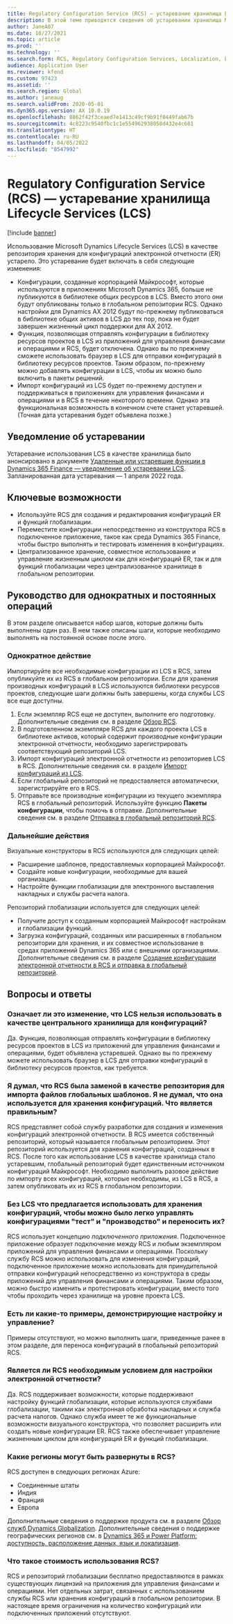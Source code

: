 ```yaml
---
title: Regulatory Configuration Service (RCS) — устаревание хранилища Lifecycle Services (LCS)
description: В этой теме приводятся сведения об устаревании хранилища Microsoft Dynamics Lifecycle Services (LCS), которое планируется как часть развертывания глобального репозитория Regulatory Configuration Service (RCS).
author: JaneA07
ms.date: 10/27/2021
ms.topic: article
ms.prod: ''
ms.technology: ''
ms.search.form: RCS, Regulatory Configuration Services, Localization, LCS storage, LCS storage deprecation
audience: Application User
ms.reviewer: kfend
ms.custom: 97423
ms.assetid: ''
ms.search.region: Global
ms.author: janeaug
ms.search.validFrom: 2020-05-01
ms.dyn365.ops.version: AX 10.0.19
ms.openlocfilehash: 8862f42f3ceaed7e1413c49cf9b91f0449fab67b
ms.sourcegitcommit: 4c8223c9540fbc1c1e554962938058d432e4c681
ms.translationtype: HT
ms.contentlocale: ru-RU
ms.lasthandoff: 04/05/2022
ms.locfileid: "8547992"
---
```

# <a name="regulatory-configuration-service-rcs--lifecycle-services-lcs-storage-deprecation"></a>Regulatory Configuration Service (RCS) — устаревание хранилища Lifecycle Services (LCS)

[!include [banner](../includes/banner.md)]

Использование Microsoft Dynamics Lifecycle Services (LCS) в качестве репозитория хранения для конфигураций электронной отчетности (ER) устарело. Это устаревание будет включать в себя следующие изменения:

- Конфигурации, созданные корпорацией Майкрософт, которые используются в приложениях Microsoft Dynamics 365, больше не публикуются в библиотеке общих ресурсов в LCS. Вместо этого они будут опубликованы только в глобальном репозитории RCS. Однако настройки для Dynamics AX 2012 будут по-прежнему публиковаться в библиотеке общих активов в LCS до тех пор, пока не будет завершен жизненный цикл поддержки для AX 2012.
- Функция, позволяющая отправлять конфигурации в библиотеку ресурсов проектов в LCS из приложений для управления финансами и операциями и RCS, будет отключена. Однако вы по прежнему сможете использовать браузер в LCS для отправки конфигураций в библиотеку ресурсов проектов. Таким образом, по-прежнему можно добавлять конфигурации в LCS, чтобы их можно было включить в пакеты решений.
- Импорт конфигураций из LCS будет по-прежнему доступен и поддерживаться в приложениях для управления финансами и операциями и в RCS в течение некоторого времени. Однако эта функциональная возможность в конечном счете станет устаревшей. (Точная дата устаревания будет объявлена позже.)

## <a name="deprecation-notice"></a>Уведомление об устаревании

Устаревание использования LCS в качестве хранилища было анонсировано в документе [Удаленные или устаревшие функции в Dynamics 365 Finance — уведомление об устаревании LCS](../get-started/removed-deprecated-features-finance.md#features-removed-or-deprecated-in-the-finance-10017-release). Запланированная дата устаревания — 1 апреля 2022 года.

## <a name="key-features"></a>Ключевые возможности

- Используйте RCS для создания и редактирования конфигураций ER и функций глобализации.
- Переместите конфигурации непосредственно из конструктора RCS в подключенное приложение, такое как среда Dynamics 365 Finance, чтобы быстро выполнять и тестировать изменения в конфигурациях.
- Централизованное хранение, совместное использование и управление жизненным циклом как для конфигураций ER, так и для функций глобализации через централизованное хранилище в глобальном репозитории.

## <a name="guidance-for-one-time-and-ongoing-actions"></a>Руководство для однократных и постоянных операций

В этом разделе описывается набор шагов, которые должны быть выполнены один раз. В нем также описаны шаги, которые необходимо выполнять на постоянной основе после этого.

### <a name="one-time-action"></a>Однократное действие

Импортируйте все необходимые конфигурации из LCS в RCS, затем опубликуйте их из RCS в глобальном репозитории. Если для хранения производных конфигураций в LCS используются библиотеки ресурсов проектов, следующие шаги должны быть завершены, когда службы LCS все еще доступны.

1. Если экземпляр RCS еще не доступен, выполните его подготовку. Дополнительные сведения см. в разделе [Обзор RCS](rcs-overview.md).
2. В подготовленном экземпляре RCS для каждого проекта LCS в библиотеке активов, который содержит производные конфигурации электронной отчетности, необходимо зарегистрировать соответствующий репозиторий LCS.
3. Импорт конфигураций электронной отчетности из репозиториев LCS в RCS. Дополнительные сведения см. в разделе [Импорт конфигураций из LCS](/dynamics365/fin-ops-core/dev-itpro/analytics/tasks/er-import-configuration-lifecycle-services).
4. Если глобальный репозиторий не предоставляется автоматически, зарегистрируйте его в RCS.
5. Отправьте все производные конфигурации из текущего экземпляра RCS в глобальный репозиторий. Используйте функцию **Пакеты конфигурации**, чтобы помочь в отправке. Дополнительные сведения см. в разделе [Отправка в глобальный репозиторий RCS](rcs-global-repo-upload.md).

### <a name="going-forward"></a>Дальнейшие действия

Визуальные конструкторы в RCS используются для следующих целей:

- Расширение шаблонов, предоставляемых корпорацией Майкрософт.
- Создайте новые конфигурации, необходимые для вашей организации.
- Настройте функции глобализации для электронного выставления накладных и службы расчета налога.

Репозиторий глобализации используется для следующих целей:

- Получите доступ к созданным корпорацией Майкрософт настройкам и глобализации функций.
- Загрузка конфигураций, созданных или расширенных в глобальном репозитории для хранения, и их совместное использование в средах приложений Dynamics 365 или с внешними организациями. Дополнительные сведения см. в разделе [Создание конфигурации электронной отчетности в RCS и отправка в глобальный репозиторий](rcs-global-repo-upload.md).

## <a name="frequently-asked-questions"></a>Вопросы и ответы

### <a name="does-this-change-mean-that-lcs-cant-be-used-as-central-storage-for-configurations"></a>Означает ли это изменение, что LCS нельзя использовать в качестве центрального хранилища для конфигураций?

Да. Функция, позволяющая отправлять конфигурации в библиотеку ресурсов проектов в LCS из приложений для управления финансами и операциями, будет объявлена устаревшей. Однако вы по прежнему можете использовать браузер в LCS для отправки конфигураций в библиотеку ресурсов проектов, как требуется.

### <a name="i-thought-that-rcs-was-a-replacement-repository-for-importing-global-template-files-i-didnt-think-that-its-used-to-store-configurations-which-is-correct"></a>Я думал, что RCS была заменой в качестве репозитория для импорта файлов глобальных шаблонов. Я не думал, что она используется для хранения конфигураций. Что является правильным?

RCS представляет собой службу разработки для создания и изменения конфигураций электронной отчетности. В RCS имеется собственный репозиторий, который называется глобальным репозиторием. Этот репозиторий используется для хранения конфигураций, созданных в RCS. После того как использование LCS в качестве хранилища стало устаревшим, глобальный репозиторий будет единственным источником конфигураций Майкрософт. Необходимо выполнить разовое действие по импорту всех конфигураций, которые необходимы, из LCS в RCS, а затем опубликовать их из RCS в глобальном репозитории.

### <a name="without-lcs-what-is-the-suggested-way-to-store-configurations-so-that-test-and-production-configurations-can-easily-be-managed-and-transferred"></a>Без LCS что предлагается использовать для хранения конфигураций, чтобы можно было легко управлять конфигурациями "тест" и "производство" и переносить их?

RCS использует концепцию *подключенного приложения*. Подключенное приложение образует подключение между RCS и любым экземпляром приложений для управления финансами и операциями. Поскольку службу RCS можно использовать для изменения конфигураций, подключенное приложение можно использовать для принудительной отправки конфигураций непосредственно из конструктора в среды приложений для управления финансами и операциями. Таким образом, можно быстро изменить и протестировать конфигурации, вместо того чтобы проходить через хранилище на уровне проекта LCS.

### <a name="are-there-any-examples-that-show-the-setup-and-management"></a>Есть ли какие-то примеры, демонстрирующие настройку и управление?

Примеры отсутствуют, но можно выполнить шаги, приведенные ранее в этом разделе, для переноса конфигураций в глобальный репозиторий RCS.

### <a name="is-rcs-a-prerequisite-to-configure-electronic-reporting"></a>Является ли RCS необходимым условием для настройки электронной отчетности?

Да. RCS поддерживает возможности, которые поддерживают настройку функций глобализации, которые используются службами глобализации, такими как электронная обработка накладных и служба расчета налогов. Однако служба имеет те же функциональные возможности визуального конструктора, что позволяет расширить или создать новые конфигурации ER. RCS также обеспечивает управление жизненным циклом для конфигураций ER и функций глобализации.

### <a name="which-regions-can-rcs-be-deployed-in"></a>Какие регионы могут быть развернуты в RCS?

RCS доступен в следующих регионах Azure:

- Соединенные штаты
- Индия
- Франция
- Европа

Дополнительные сведения о поддержке продукта см. в разделе [Обзор служб Dynamics Globalization](globalization-services-overview.md). Дополнительные сведения о поддержке географических регионов см. в [Dynamics 365 и Power Platform: доступность, расположение данных, язык и локализация](https://aka.ms/rcs/D365Productavailabilityguide).

### <a name="whats-the-cost-of-using-rcs"></a>Что такое стоимость использования RCS?

RCS и репозиторий глобализации бесплатно предоставляются в рамках существующих лицензий на приложения для управления финансами и операциями. Нет отдельных затрат, связанных с использованием службы RCS или хранения конфигураций в глобальном репозитории. В настоящее время ограничения на количество конфигураций или подключенных приложений отсутствуют.